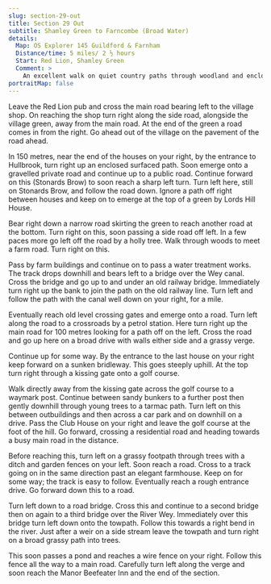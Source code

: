 ```yaml
---
slug: section-29-out
title: Section 29 Out
subtitle: Shamley Green to Farncombe (Broad Water)
details:
  Map: OS Explorer 145 Guildford & Farnham
  Distance/time: 5 miles/ 2 ½ hours
  Start: Red Lion, Shamley Green
  Comment: >
    An excellent walk on quiet country paths through woodland and enclosed sandy paths. Virtually no stiles or road walking although this is hilly country. There are some attractive farmhouses and the special interest of walking part of the old railway line to Cranleigh and the River Wey towpath. Expect mud after significant rain.
portraitMap: false
---
```

Leave the Red Lion pub and cross the main road bearing left to the village shop. On reaching the shop turn right along the side road, alongside the village green, away from the main road. At the end of the green a road comes in from the right. Go ahead out of the village on the pavement of the road ahead.

In 150 metres, near the end of the houses on your right, by the entrance to Hullbrook, turn right up an enclosed surfaced path. Soon emerge onto a gravelled private road and continue up to a public road. Continue forward on this (Stonards Brow) to soon reach a sharp left turn. Turn left here, still on Stonards Brow, and follow the road down. Ignore a path off right between houses and keep on to emerge at the top of a green by Lords Hill House.

Bear right down a narrow road skirting the green to reach another road at the bottom. Turn right on this, soon passing a side road off left. In a few paces more go left off the road by a holly tree. Walk through woods to meet a farm road. Turn right on this.

Pass by farm buildings and continue on to pass a water treatment works. The track drops downhill and bears left to a bridge over the Wey canal. Cross the bridge and go up to and under an old railway bridge. Immediately turn right up the bank to join the path on the old railway line. Turn left and follow the path with the canal well down on your right, for a mile.

Eventually reach old level crossing gates and emerge onto a road. Turn left along the road to a crossroads by a petrol station. Here turn right up the main road for 100 metres looking for a path off on the left. Cross the road and go up here on a broad drive with walls either side and a grassy verge.

Continue up for some way. By the entrance to the last house on your right keep forward on a sunken bridleway. This goes steeply uphill. At the top turn right through a kissing gate onto a golf course.

Walk directly away from the kissing gate across the golf course to a waymark post. Continue between sandy bunkers to a further post then gently downhill through young trees to a tarmac path. Turn left on this between outbuildings and then across a car park and on downhill on a drive. Pass the Club House on your right and leave the golf course at the foot of the hill. Go forward, crossing a residential road and heading towards a busy main road in the distance.

Before reaching this, turn left on a grassy footpath through trees with a ditch and garden fences on your left. Soon reach a road. Cross to a track going on in the same direction past an elegant farmhouse. Keep on for some way; the track is easy to follow. Eventually reach a rough entrance drive. Go forward down this to a road.

Turn left down to a road bridge. Cross this and continue to a second bridge then on again to a third bridge over the River Wey. Immediately over this bridge turn left down onto the towpath. Follow this towards a right bend in the river. Just after a weir on a side stream leave the towpath and turn right on a broad grassy path into trees.

This soon passes a pond and reaches a wire fence on your right. Follow this fence all the way to a main road. Carefully turn left along the verge and soon reach the Manor Beefeater Inn and the end of the section.

